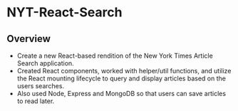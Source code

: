# NYT-React-Search

<!-- # Heroku link:  -->

## Overview

* Create a new React-based rendition of the New York Times Article Search application. 
* Created React components, worked with helper/util functions, and utilize the React mounting lifecycle to query and display articles based on the users searches. 
* Also used Node, Express and MongoDB so that users can save articles to read later.
